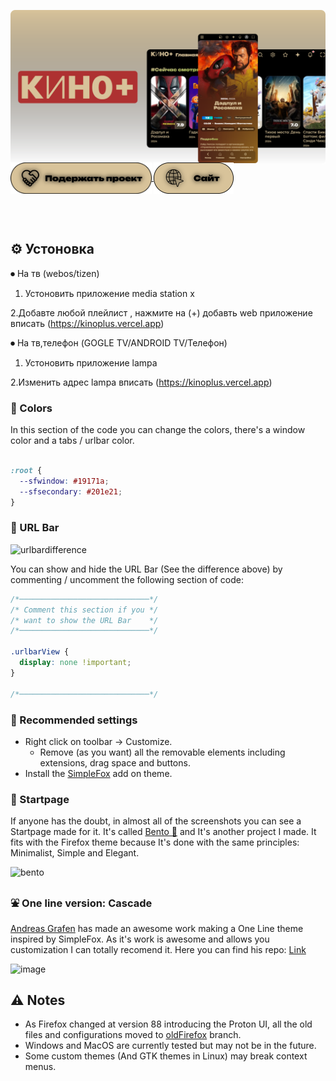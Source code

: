 ![image](HD.png)

<p style="margin: -20px 0 30px">
  <a href="https://www.buymeacoffee.com/migueravila" target="_blank" style='margin-right:0px; margin-top:5px'>
    <img align="center" src="https://raw.githubusercontent.com/FoxStudio24/kinoplus/main/%D0%BF%D0%BE%D0%B4%D0%B5%D1%80%D0%B6%D0%B0%D1%82%D1%8C%20%D0%BF%D1%80%D0%BE%D0%B5%D0%BA%D1%82.png" alt="donation" height="50px" />
  </a>
  <a href="https://raw.githubusercontent.com/migueravila/SimpleFox/master/assets/urlbar.png" target="_blank" style='margin-right:0px; margin-top:5px'>
    <img align="center" src="https://raw.githubusercontent.com/FoxStudio24/kinoplus/main/%D1%81%D0%B0%D0%B9%D1%82.png" alt="preview" height="50px" />
  </a>
</p>

<br />


## ⚙️ Устоновка

⏺ На тв (webos/tizen)

1. Устоновить приложение media station x

2.Добавте любой плейлист , нажмите на (+) добавть web приложение вписать (https://kinoplus.vercel.app)


⏺ На тв,телефон (GOGLE TV/ANDROID TV/Телефон)

1. Устоновить приложение lampa

2.Изменить адрес lampa  вписать (https://kinoplus.vercel.app)




### 💛 Colors

In this section of the code you can change the colors, there's a window color and a tabs / urlbar color. 

```css

:root {
  --sfwindow: #19171a;
  --sfsecondary: #201e21;
}


```

### 🚧 URL Bar

![urlbardifference](assets/urlbar.png)

You can show and hide the URL Bar (See the difference above) by commenting / uncomment the following section of code:

```css
/*─────────────────────────────*/
/* Comment this section if you */
/* want to show the URL Bar    */
/*─────────────────────────────*/

.urlbarView {
  display: none !important;
}

/*─────────────────────────────*/

```

### 🔧 Recommended settings

- Right click on toolbar -> Customize.
  - Remove (as you want) all the removable elements including extensions, drag space and buttons.
- Install the [SimpleFox](https://addons.mozilla.org/en-US/firefox/addon/simplerentfox/) add on theme.


### 🍱 Startpage

If anyone has the doubt, in almost all of the screenshots you can see a Startpage made for it. It's called [Bento 🍱](https://github.com/MiguelRAvila/Bento) and It's another project I made. It fits with the Firefox theme because It's done with the same principles: Minimalist, Simple and Elegant.

![bento](https://github.com/migueravila/Bento/blob/master/assets/img/subheader.png)

###  ⛲ One line version: Cascade

[Andreas Grafen](https://github.com/andreasgrafen/) has made an awesome work making a One Line theme inspired by SimpleFox. As it's work is awesome and allows you customization I can totally recomend it. Here you can find his repo: [Link](https://github.com/andreasgrafen/cascade)

![image](assets/oneline.png)
## ⚠️ Notes

- As Firefox changed at version 88 introducing the Proton UI, all the old files and configurations moved to [oldFirefox](https://github.com/migueravila/SimpleFox/tree/oldFirefox) branch.
- Windows and MacOS are currently tested but may not be in the future.
- Some custom themes (And GTK themes in Linux) may break context menus.
